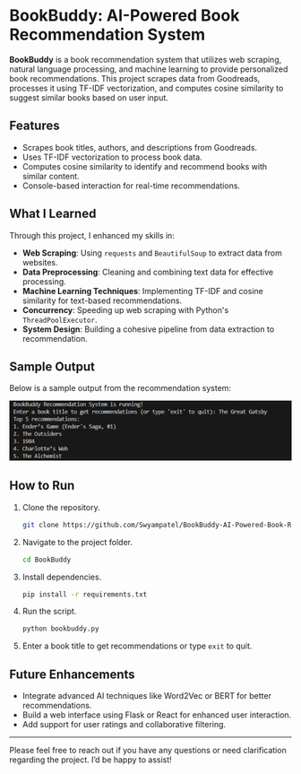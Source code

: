 
# BookBuddy: AI-Powered Book Recommendation System

**BookBuddy** is a book recommendation system that utilizes web scraping, natural language processing, and machine learning to provide personalized book recommendations. This project scrapes data from Goodreads, processes it using TF-IDF vectorization, and computes cosine similarity to suggest similar books based on user input.

## Features

- Scrapes book titles, authors, and descriptions from Goodreads.
- Uses TF-IDF vectorization to process book data.
- Computes cosine similarity to identify and recommend books with similar content.
- Console-based interaction for real-time recommendations.

## What I Learned

Through this project, I enhanced my skills in:
- **Web Scraping**: Using `requests` and `BeautifulSoup` to extract data from websites.
- **Data Preprocessing**: Cleaning and combining text data for effective processing.
- **Machine Learning Techniques**: Implementing TF-IDF and cosine similarity for text-based recommendations.
- **Concurrency**: Speeding up web scraping with Python's `ThreadPoolExecutor`.
- **System Design**: Building a cohesive pipeline from data extraction to recommendation.

## Sample Output

Below is a sample output from the recommendation system:

![Sample Output](Images/Picture1.png)

## How to Run

1. Clone the repository.
   ```bash
   git clone https://github.com/Swyampatel/BookBuddy-AI-Powered-Book-Recommendation-System.git
   ```
2. Navigate to the project folder.
   ```bash
   cd BookBuddy
   ```
3. Install dependencies.
   ```bash
   pip install -r requirements.txt
   ```
4. Run the script.
   ```bash
   python bookbuddy.py
   ```
5. Enter a book title to get recommendations or type `exit` to quit.

## Future Enhancements

- Integrate advanced AI techniques like Word2Vec or BERT for better recommendations.
- Build a web interface using Flask or React for enhanced user interaction.
- Add support for user ratings and collaborative filtering.

---
Please feel free to reach out if you have any questions or need clarification regarding the project. I’d be happy to assist!
